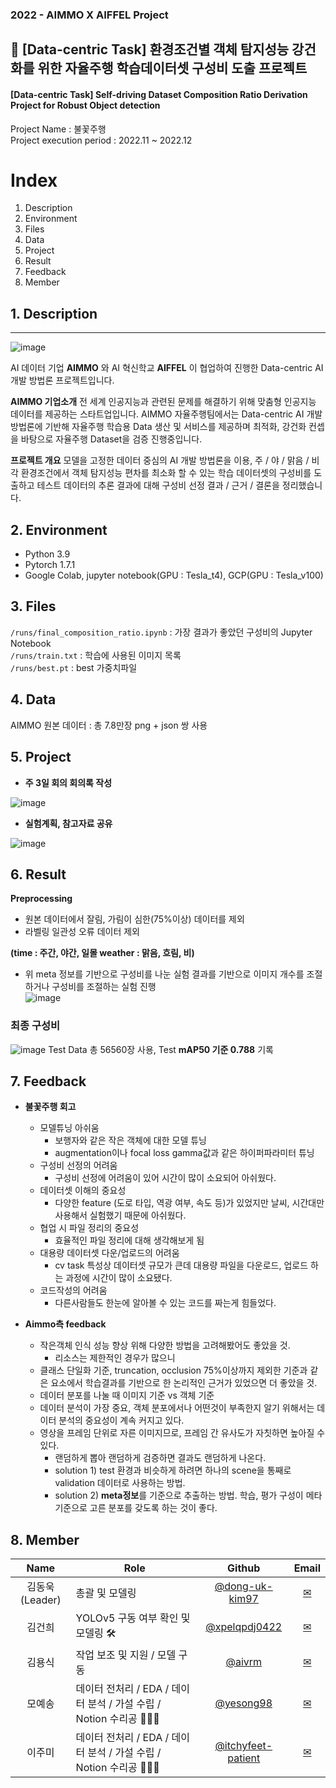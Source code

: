 ### 2022 - AIMMO X AIFFEL Project

## 🚚 [Data-centric Task] 환경조건별 객체 탐지성능 강건화를 위한 자율주행 학습데이터셋 구성비 도출 프로젝트
#### [Data-centric Task] Self-driving Dataset Composition Ratio Derivation Project for Robust Object detection

Project Name : 불꽃주행  
Project execution period : 2022.11 ~ 2022.12  

# Index
1. Description
2. Environment
3. Files
4. Data
5. Project
6. Result
7. Feedback
8. Member
   
## 1. Description
---
![image](https://user-images.githubusercontent.com/108614874/206998885-cd327b15-e806-42f0-b502-04f1df61854d.png)

AI 데이터 기업 **AIMMO** 와 AI 혁신학교 **AIFFEL** 이 협업하여 진행한 Data-centric AI 개발 방법론 프로젝트입니다.

**AIMMO 기업소개**
전 세계 인공지능과 관련된 문제를 해결하기 위해 맞춤형 인공지능 데이터를 제공하는 스타트업입니다. AIMMO 자율주행팀에서는 Data-centric AI 개발 방법론에 기반해 자율주행 학습용 Data 생산 및 서비스를 제공하며 최적화, 강건화 컨셉을 바탕으로 자율주행 Dataset을 검증 진행중입니다. 

**프로젝트 개요**
모델을 고정한 데이터 중심의 AI 개발 방법론을 이용, 주 / 야 / 맑음 / 비 각 환경조건에서 객체 탐지성능 편차를 최소화 할 수 있는 학습 데이터셋의 구성비를 도출하고 테스트 데이터의 추론 결과에 대해 구성비 선정 결과 / 근거 / 결론을 정리했습니다.

## 2. Environment  
* Python 3.9
* Pytorch 1.7.1
* Google Colab, jupyter notebook(GPU : Tesla_t4), GCP(GPU : Tesla_v100)

## 3. Files
`/runs/final_composition_ratio.ipynb` : 가장 결과가 좋았던  구성비의 Jupyter Notebook  
`/runs/train.txt` : 학습에 사용된 이미지 목록  
`/runs/best.pt` : best 가중치파일  

## 4. Data
AIMMO 원본 데이터 : 총 7.8만장 png + json 쌍 사용

## 5. Project 
* **주 3일 회의 회의록 작성**  

![image](https://user-images.githubusercontent.com/108614874/208303246-4d58deed-4952-4682-8459-d02156f2f0e3.png)


* **실험계획, 참고자료 공유**  

![image](https://user-images.githubusercontent.com/108614874/208303360-53393f2f-1eaf-4043-9db7-36c171b16703.png)


## 6. Result
**Preprocessing**
* 원본 데이터에서 잘림, 가림이 심한(75%이상) 데이터를 제외
* 라벨링 일관성 오류 데이터 제외

**(time : 주간, 야간, 일몰 weather : 맑음, 흐림, 비)**
* 위 meta 정보를 기반으로 구성비를 나눈 실험 결과를 기반으로 이미지 개수를 조절하거나 구성비를 조절하는 실험 진행  
![image](https://user-images.githubusercontent.com/108614874/207001283-79741e2a-ba11-4ee1-99c6-ec8e73b001f7.png)

### 최종 구성비  
![image](https://user-images.githubusercontent.com/108614874/207000994-8a86e8e8-5979-4017-b693-7a1fc52f4ef4.png)
Test Data 총 56560장 사용, Test **mAP50 기준 0.788** 기록

## 7. Feedback
* **불꽃주행 회고**
	* 모델튜닝 아쉬움  
		- 보행자와 같은 작은 객체에 대한 모델 튜닝
		- augmentation이나 focal loss gamma값과 같은 하이퍼파라미터 튜닝
	* 구성비 선정의 어려움  
		- 구성비 선정에 어려움이 있어 시간이 많이 소요되어 아쉬웠다.
	* 데이터셋 이해의 중요성  
		- 다양한 feature (도로 타입, 역광 여부, 속도 등)가 있었지만 날씨, 시간대만 사용해서 실험했기 때문에 아쉬웠다.
	* 협업 시 파일 정리의 중요성  
		- 효율적인 파일 정리에 대해 생각해보게 됨
	* 대용량 데이터셋 다운/업로드의 어려움
		- cv task 특성상 데이터셋 규모가 큰데 대용량 파일을 다운로드, 업로드 하는 과정에 시간이 많이 소요됐다.
	* 코드작성의 어려움  
		- 다른사람들도 한눈에 알아볼 수 있는 코드를 짜는게 힘들었다.


* **Aimmo측 feedback**
	-   작은객체 인식 성능 향상 위해 다양한 방법을 고려해봤어도 좋았을 것.
		- 리소스는 제한적인 경우가 많으니    
	-   클래스 단일화 기준, truncation, occlusion 75%이상까지 제외한 기준과 같은 요소에서 학습결과를 기반으로 한 논리적인 근거가 있었으면 더 좋았을 것.
	-   데이터 분포를 나눌 때 이미지 기준 vs 객체 기준
	-   데이터 분석이 가장 중요, 객체 분포에서나 어떤것이 부족한지 알기 위해서는 데이터 분석의 중요성이 계속 커지고 있다.
	-   영상을 프레임 단위로 자른 이미지므로, 프레임 간 유사도가 자칫하면 높아질 수 있다.
   		- 랜덤하게 뽑아 랜덤하게 검증하면 결과도 랜덤하게 나온다.
		- solution 1) test 환경과 비슷하게 하려면 하나의 scene을 통째로 validation 데이터로 사용하는 방법.
		- solution 2) **meta정보**를 기준으로 추출하는 방법. 학습, 평가 구성이 메타기준으로 고른 분포를 갖도록 하는 것이 좋다.

## 8. Member
| Name           | Role                                                              |                           Github                           |         Email         |
|:----------------:|-------------------------------------------------------------------|:----------------------------------------------------------:|:---------------------:|
| 김동욱 (Leader) | 총괄 및 모델링                                                    | [@dong-uk-kim97](https://github.com/dong-uk-kim97)         |                       [✉](kdw24739577@gmail.com)|
| 김건희         | YOLOv5 구동 여부 확인 및 모델링 🛠                                 | [@xpelqpdj0422](https://github.com/xpelqpdj0422)           |                       [✉](xpelqpdj0422@gmail.com)|
| 김용식         | 작업 보조 및 지원 / 모델 구동                                     | [@aivrm](https://github.com/aivrm)                         |                [✉](a01023820775@gmail.com)         |
| 모예송         | 데이터 전처리 / EDA / 데이터 분석 / 가설 수립 / Notion 수리공 👩🏻‍🔧 | [@yesong98](https://github.com/yesong98)                   |                       [✉](yesongmo98@gmail.com)|
| 이주미         | 데이터 전처리 / EDA / 데이터 분석 / 가설 수립 / Notion 수리공 👩🏻‍🔧 | [@itchyfeet-patient](https://github.com/itchyfeet-patient) | [✉](jumi.lee106@gmail.com) |
